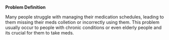 **Problem Definition**

Many people struggle with managing their medication schedules, leading to them missing their meds colletion or incorrectly using them.
This problem usually occur to people with chronic conditions or even elderly people and its crucial for them to take meds.

